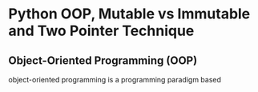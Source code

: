 # Python OOP, Mutable vs Immutable and Two Pointer Technique

## Object-Oriented Programming (OOP)

object-oriented programming is a programming paradigm based